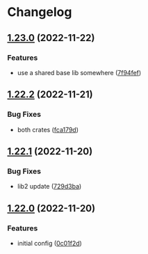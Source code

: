 # Changelog



## [1.23.0](https://github.com/janella/gh-actions-test/compare/lib-2-v1.22.2...lib-2-v1.23.0) (2022-11-22)


### Features

* use a shared base lib somewhere ([7f94fef](https://github.com/janella/gh-actions-test/commit/7f94fef042cb30000373cd313a68ea7acbff0eb6))

## [1.22.2](https://github.com/janella/gh-actions-test/compare/lib-2-v1.22.1...lib-2-v1.22.2) (2022-11-21)


### Bug Fixes

* both crates ([fca179d](https://github.com/janella/gh-actions-test/commit/fca179d98b0fff8296d3f171ee75a2845dfa01e1))

## [1.22.1](https://github.com/janella/gh-actions-test/compare/lib-2-v1.22.0...lib-2-v1.22.1) (2022-11-20)


### Bug Fixes

* lib2 update ([729d3ba](https://github.com/janella/gh-actions-test/commit/729d3ba233e4a4cb9e829f13691a24880b4a96a1))

## [1.22.0](https://github.com/janella/gh-actions-test/compare/lib-2-v1.21.0...lib-2-v1.22.0) (2022-11-20)


### Features

* initial config ([0c01f2d](https://github.com/janella/gh-actions-test/commit/0c01f2d9f85c11edd3d882aca3a5fb827aa7bcf5))
